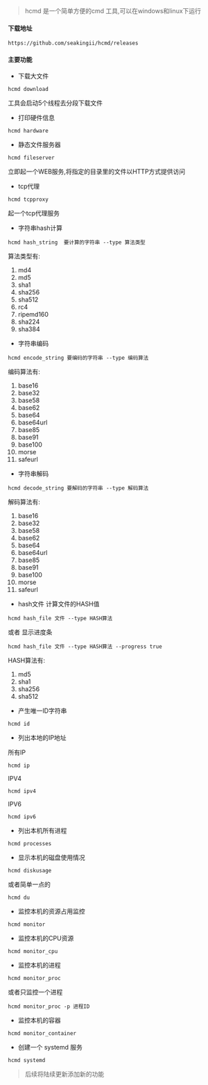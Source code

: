 > hcmd 是一个简单方便的cmd 工具,可以在windows和linux下运行

#### 下载地址

```
https://github.com/seakingii/hcmd/releases
```

#### 主要功能 

- 下载大文件
```
hcmd download 
```
工具会启动5个线程去分段下载文件

- 打印硬件信息

```
hcmd hardware
```

- 静态文件服务器

```
hcmd fileserver
```

立即起一个WEB服务,将指定的目录里的文件以HTTP方式提供访问

- tcp代理

```
hcmd tcpproxy
```

起一个tcp代理服务


- 字符串hash计算

```
hcmd hash_string  要计算的字符串 --type 算法类型
```

算法类型有:

1. md4
2. md5
3. sha1
4. sha256
5. sha512
6. rc4
7. ripemd160
8. sha224
9. sha384


- 字符串编码 

```
hcmd encode_string 要编码的字符串 --type 编码算法
```

编码算法有:

1. base16
2. base32
3. base58
4. base62
5. base64
6. base64url
7. base85
8. base91
9. base100
10. morse
11. safeurl


- 字符串解码 

```
hcmd decode_string 要解码的字符串 --type 解码算法
```

解码算法有:

1. base16
2. base32
3. base58
4. base62
5. base64
6. base64url
7. base85
8. base91
9. base100
10. morse
11. safeurl


- hash文件 计算文件的HASH值 

```
hcmd hash_file 文件 --type HASH算法
```

或者 显示进度条

```
hcmd hash_file 文件 --type HASH算法 --progress true
```

HASH算法有:

1. md5
2. sha1
3. sha256
4. sha512



- 产生唯一ID字符串

```
hcmd id
```


- 列出本地的IP地址

所有IP

```
hcmd ip
```

IPV4
```
hcmd ipv4
```

IPV6

```
hcmd ipv6
```


- 列出本机所有进程

```
hcmd processes
```


- 显示本机的磁盘使用情况 

```
hcmd diskusage 
```

或者简单一点的

```
hcmd du
```

- 监控本机的资源占用监控

```
hcmd monitor
```

- 监控本机的CPU资源

```
hcmd monitor_cpu
```

- 监控本机的进程

```
hcmd monitor_proc
```

或者只监控一个进程 

```
hcmd monitor_proc -p 进程ID
```

- 监控本机的容器


```
hcmd monitor_container
```

- 创建一个 systemd 服务

```
hcmd systemd
```

> 后续将陆续更新添加新的功能



